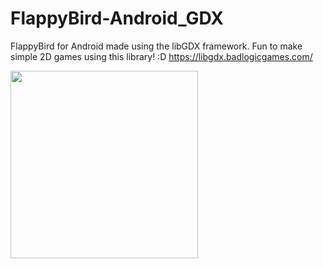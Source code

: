 # FlappyBird-Android_GDX

FlappyBird for Android made using the libGDX framework. Fun to make simple 2D games using this library! :D https://libgdx.badlogicgames.com/

<img src="flappyBird.gif?raw=true" width="300px" heigth="100px">
